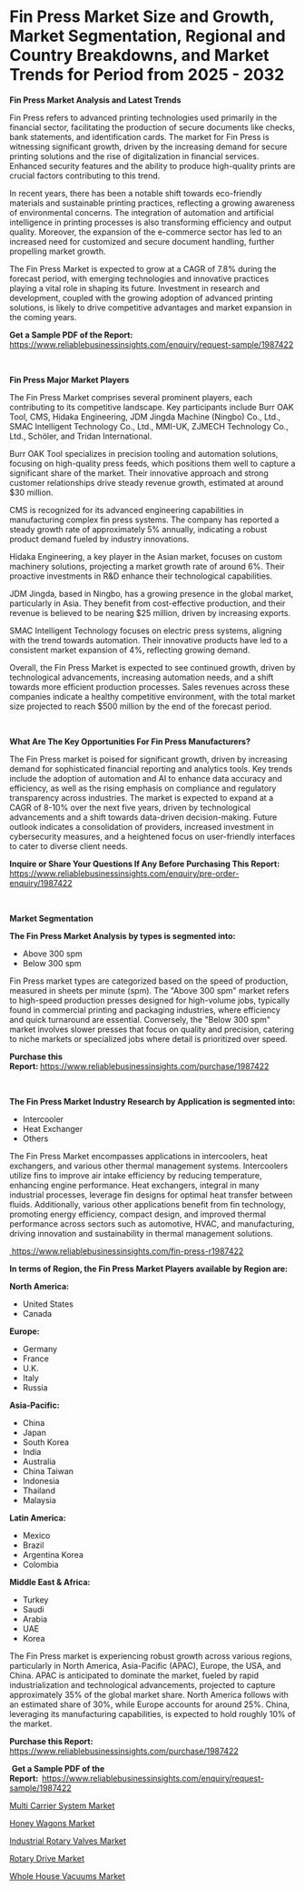 <p><h1>Fin Press Market Size and Growth, Market Segmentation, Regional and Country Breakdowns, and Market Trends for Period from 2025 -  2032</h1></p><p><strong>Fin Press Market Analysis and Latest Trends</strong></p>
<p><p>Fin Press refers to advanced printing technologies used primarily in the financial sector, facilitating the production of secure documents like checks, bank statements, and identification cards. The market for Fin Press is witnessing significant growth, driven by the increasing demand for secure printing solutions and the rise of digitalization in financial services. Enhanced security features and the ability to produce high-quality prints are crucial factors contributing to this trend.</p><p>In recent years, there has been a notable shift towards eco-friendly materials and sustainable printing practices, reflecting a growing awareness of environmental concerns. The integration of automation and artificial intelligence in printing processes is also transforming efficiency and output quality. Moreover, the expansion of the e-commerce sector has led to an increased need for customized and secure document handling, further propelling market growth.</p><p>The Fin Press Market is expected to grow at a CAGR of 7.8% during the forecast period, with emerging technologies and innovative practices playing a vital role in shaping its future. Investment in research and development, coupled with the growing adoption of advanced printing solutions, is likely to drive competitive advantages and market expansion in the coming years.</p></p>
<p><strong>Get a Sample PDF of the Report:&nbsp;</strong> <a href="https://www.reliablebusinessinsights.com/enquiry/request-sample/1987422?utm_campaign=75&utm_medium=2&utm_source=Github&utm_content=ia&utm_term=20022025&utm_id=fin-press">https://www.reliablebusinessinsights.com/enquiry/request-sample/1987422</a></p>
<p>&nbsp;</p>
<p><strong>Fin Press Major Market Players</strong></p>
<p><p>The Fin Press Market comprises several prominent players, each contributing to its competitive landscape. Key participants include Burr OAK Tool, CMS, Hidaka Engineering, JDM Jingda Machine (Ningbo) Co., Ltd., SMAC Intelligent Technology Co., Ltd., MMI-UK, ZJMECH Technology Co., Ltd., Schöler, and Tridan International.</p><p>Burr OAK Tool specializes in precision tooling and automation solutions, focusing on high-quality press feeds, which positions them well to capture a significant share of the market. Their innovative approach and strong customer relationships drive steady revenue growth, estimated at around $30 million.</p><p>CMS is recognized for its advanced engineering capabilities in manufacturing complex fin press systems. The company has reported a steady growth rate of approximately 5% annually, indicating a robust product demand fueled by industry innovations.</p><p>Hidaka Engineering, a key player in the Asian market, focuses on custom machinery solutions, projecting a market growth rate of around 6%. Their proactive investments in R&D enhance their technological capabilities.</p><p>JDM Jingda, based in Ningbo, has a growing presence in the global market, particularly in Asia. They benefit from cost-effective production, and their revenue is believed to be nearing $25 million, driven by increasing exports.</p><p>SMAC Intelligent Technology focuses on electric press systems, aligning with the trend towards automation. Their innovative products have led to a consistent market expansion of 4%, reflecting growing demand.</p><p>Overall, the Fin Press Market is expected to see continued growth, driven by technological advancements, increasing automation needs, and a shift towards more efficient production processes. Sales revenues across these companies indicate a healthy competitive environment, with the total market size projected to reach $500 million by the end of the forecast period.</p></p>
<p>&nbsp;</p>
<p><strong>What Are The Key Opportunities For Fin Press Manufacturers?</strong></p>
<p><p>The Fin Press market is poised for significant growth, driven by increasing demand for sophisticated financial reporting and analytics tools. Key trends include the adoption of automation and AI to enhance data accuracy and efficiency, as well as the rising emphasis on compliance and regulatory transparency across industries. The market is expected to expand at a CAGR of 8-10% over the next five years, driven by technological advancements and a shift towards data-driven decision-making. Future outlook indicates a consolidation of providers, increased investment in cybersecurity measures, and a heightened focus on user-friendly interfaces to cater to diverse client needs.</p></p>
<p><strong>Inquire or Share Your Questions If Any Before Purchasing This Report:</strong> <a href="https://www.reliablebusinessinsights.com/enquiry/pre-order-enquiry/1987422?utm_campaign=75&utm_medium=2&utm_source=Github&utm_content=ia&utm_term=20022025&utm_id=fin-press">https://www.reliablebusinessinsights.com/enquiry/pre-order-enquiry/1987422</a></p>
<p>&nbsp;</p>
<p><strong>Market Segmentation</strong></p>
<p><strong>The Fin Press Market Analysis by types is segmented into:</strong></p>
<p><ul><li>Above 300 spm</li><li>Below 300 spm</li></ul></p>
<p><p>Fin Press market types are categorized based on the speed of production, measured in sheets per minute (spm). The "Above 300 spm" market refers to high-speed production presses designed for high-volume jobs, typically found in commercial printing and packaging industries, where efficiency and quick turnaround are essential. Conversely, the "Below 300 spm" market involves slower presses that focus on quality and precision, catering to niche markets or specialized jobs where detail is prioritized over speed.</p></p>
<p><strong>Purchase this Report:&nbsp;</strong><a href="https://www.reliablebusinessinsights.com/purchase/1987422?utm_campaign=75&utm_medium=2&utm_source=Github&utm_content=ia&utm_term=20022025&utm_id=fin-press">https://www.reliablebusinessinsights.com/purchase/1987422</a></p>
<p>&nbsp;</p>
<p><strong>The Fin Press Market Industry Research by Application is segmented into:</strong></p>
<p><ul><li>Intercooler</li><li>Heat Exchanger</li><li>Others</li></ul></p>
<p><p>The Fin Press Market encompasses applications in intercoolers, heat exchangers, and various other thermal management systems. Intercoolers utilize fins to improve air intake efficiency by reducing temperature, enhancing engine performance. Heat exchangers, integral in many industrial processes, leverage fin designs for optimal heat transfer between fluids. Additionally, various other applications benefit from fin technology, promoting energy efficiency, compact design, and improved thermal performance across sectors such as automotive, HVAC, and manufacturing, driving innovation and sustainability in thermal management solutions.</p></p>
<p><a href="https://www.reliablebusinessinsights.com/fin-press-r1987422?utm_campaign=75&utm_medium=2&utm_source=Github&utm_content=ia&utm_term=20022025&utm_id=fin-press">&nbsp;https://www.reliablebusinessinsights.com/fin-press-r1987422</a></p>
<p><strong>In terms of Region, the Fin Press Market Players available by Region are:</strong></p>
<p>
    <p> <strong> North America: </strong>
        <ul>
            <li>United States</li>
            <li>Canada</li>
        </ul>
        </p> 
    <p> <strong> Europe: </strong>
        <ul>
            <li>Germany</li>
            <li>France</li>
            <li>U.K.</li>
            <li>Italy</li>
            <li>Russia</li>
        </ul>
        </p> 
    <p> <strong> Asia-Pacific: </strong>
        <ul>
            <li>China</li>
            <li>Japan</li>
            <li>South Korea</li>
            <li>India</li>
            <li>Australia</li>
            <li>China Taiwan</li>
            <li>Indonesia</li>
            <li>Thailand</li>
            <li>Malaysia</li>
        </ul>
        </p> 
    <p> <strong> Latin America: </strong>
        <ul>
            <li>Mexico</li>
            <li>Brazil</li>
            <li>Argentina Korea</li>
            <li>Colombia</li>
        </ul>
        </p> 
    <p> <strong> Middle East & Africa: </strong>
        <ul>
            <li>Turkey</li>
            <li>Saudi</li>
            <li>Arabia</li>
            <li>UAE</li>
            <li>Korea</li>
        </ul>
    </p>
    </p>
<p><p>The Fin Press market is experiencing robust growth across various regions, particularly in North America, Asia-Pacific (APAC), Europe, the USA, and China. APAC is anticipated to dominate the market, fueled by rapid industrialization and technological advancements, projected to capture approximately 35% of the global market share. North America follows with an estimated share of 30%, while Europe accounts for around 25%. China, leveraging its manufacturing capabilities, is expected to hold roughly 10% of the market.</p></p>
<p><strong>Purchase this Report: </strong><a href="https://www.reliablebusinessinsights.com/purchase/1987422?utm_campaign=75&utm_medium=2&utm_source=Github&utm_content=ia&utm_term=20022025&utm_id=fin-press">https://www.reliablebusinessinsights.com/purchase/1987422</a></p>
<p>&nbsp;<strong>Get a Sample PDF of the Report:&nbsp;&nbsp;</strong><a href="https://www.reliablebusinessinsights.com/enquiry/request-sample/1987422?utm_campaign=75&utm_medium=2&utm_source=Github&utm_content=ia&utm_term=20022025&utm_id=fin-press">https://www.reliablebusinessinsights.com/enquiry/request-sample/1987422</a></p>
<p><strong></strong></p>
<p><p><a href="https://github.com/looseurbenra/Market-Research-Report-List-1/blob/main/multi-carrier-system-market.md?utm_campaign=75&utm_medium=2&utm_source=Github&utm_content=ia&utm_term=20022025&utm_id=fin-press">Multi Carrier System Market</a></p><p><a href="https://github.com/chadytoungu4/Market-Research-Report-List-1/blob/main/honey-wagons-market.md?utm_campaign=75&utm_medium=2&utm_source=Github&utm_content=ia&utm_term=20022025&utm_id=fin-press">Honey Wagons Market</a></p><p><a href="https://github.com/boccalyver5k/Market-Research-Report-List-1/blob/main/industrial-rotary-valves-market.md?utm_campaign=75&utm_medium=2&utm_source=Github&utm_content=ia&utm_term=20022025&utm_id=fin-press">Industrial Rotary Valves Market</a></p><p><a href="https://github.com/tommybrionhg/Market-Research-Report-List-1/blob/main/rotary-drive-market.md?utm_campaign=75&utm_medium=2&utm_source=Github&utm_content=ia&utm_term=20022025&utm_id=fin-press">Rotary Drive Market</a></p><p><a href="https://github.com/hamremunazm4/Market-Research-Report-List-1/blob/main/whole-house-vacuums-market.md?utm_campaign=75&utm_medium=2&utm_source=Github&utm_content=ia&utm_term=20022025&utm_id=fin-press">Whole House Vacuums Market</a></p></p>